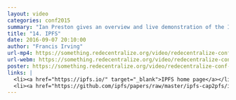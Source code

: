 ```yaml
---
layout: video
categories: conf2015
summary: "Ian Preston gives an overview and live demonstration of the InterPlanetary File System, IPFS. "
title: "14. IPFS"
date: 2016-09-07 20:10:00
author: "Francis Irving"
url-mp4: https://something.redecentralize.org/video/redecentralize-conf-2015-14-ipfs.mp4
url-webm: https://something.redecentralize.org/video/redecentralize-conf-2015-14-ipfs.webm
poster: https://something.redecentralize.org/video/redecentralize-conf-2015-14-ipfs.jpg
links: |
  <li><a href="https://ipfs.io/" target="_blank">IPFS home page</a></li>
  <li><a href="https://github.com/ipfs/papers/raw/master/ipfs-cap2pfs/ipfs-p2p-file-system.pdf" target="_blank">White paper</a></li>
---
```


